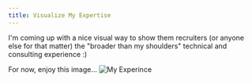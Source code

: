 ```yaml
---
title: Visualize My Expertise
---
```


I'm coming up with a nice visual way to show them recruiters (or anyone else for that matter) the "broader than my shoulders" technical and consulting experience :)

For now, enjoy this image...
![My Experince](https://c2.staticflickr.com/6/5051/5582143032_6b6066bf86_b.jpg)